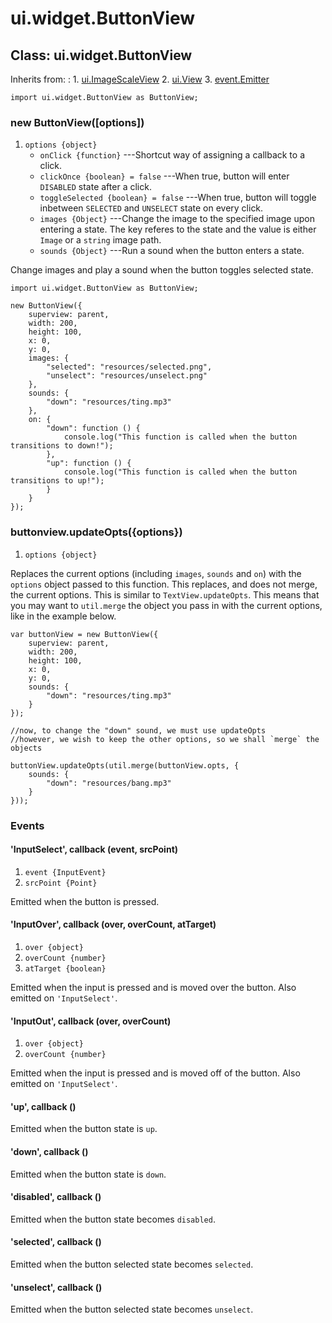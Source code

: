 # ui.widget.ButtonView

## Class: ui.widget.ButtonView

Inherits from:
:    1. [ui.ImageScaleView](./ui-images.html#class-ui.imagescaleview)
     2. [ui.View](./ui-view.html)
     3. [event.Emitter](./event.html#class-event.emitter)

~~~
import ui.widget.ButtonView as ButtonView;
~~~

### new ButtonView([options])
1. `options {object}`
	* `onClick {function}` ---Shortcut way of assigning a callback to a click.
	* `clickOnce {boolean} = false` ---When true, button will enter `DISABLED` state after a click.
	* `toggleSelected {boolean} = false` ---When true, button will toggle inbetween `SELECTED` and `UNSELECT` state on every click.
	* `images {Object}` ---Change the image to the specified image upon entering a state. The key referes to the state and the value is either `Image` or a `string` image path.
	* `sounds {Object}` ---Run a sound when the button enters a state.

Change images and play a sound when the button toggles selected state.

~~~
import ui.widget.ButtonView as ButtonView;

new ButtonView({
	superview: parent,
	width: 200,
	height: 100,
	x: 0,
	y: 0,
	images: {
		"selected": "resources/selected.png",
		"unselect": "resources/unselect.png"
	},
	sounds: {
		"down": "resources/ting.mp3"
	},
	on: {
		"down": function () {
			console.log("This function is called when the button transitions to down!");
		},
		"up": function () {
			console.log("This function is called when the button transitions to up!");
		}
	}
});
~~~

### buttonview.updateOpts({options})

1. `options {object}`

Replaces the current options (including `images`, `sounds` and `on`) with the
`options` object passed to this function. This replaces, and does not merge, the
current options. This is similar to `TextView.updateOpts`. This means that you may want to `util.merge` the object you pass
in with the current options, like in the example below.

~~~
var buttonView = new ButtonView({
	superview: parent,
	width: 200,
	height: 100,
	x: 0,
	y: 0,
	sounds: {
		"down": "resources/ting.mp3"
	}
});

//now, to change the "down" sound, we must use updateOpts
//however, we wish to keep the other options, so we shall `merge` the objects

buttonView.updateOpts(util.merge(buttonView.opts, {
	sounds: {
		"down": "resources/bang.mp3"
	}
}));
~~~

### Events

#### \'InputSelect\', callback (event, srcPoint)
1. `event {InputEvent}`
2. `srcPoint {Point}`

Emitted when the button is pressed.

#### \'InputOver\', callback (over, overCount, atTarget)
1. `over {object}`
2. `overCount {number}`
3. `atTarget {boolean}`

Emitted when the input is pressed and is moved over the
button. Also emitted on `'InputSelect'`.

#### \'InputOut\', callback (over, overCount)
1. `over {object}`
2. `overCount {number}`

Emitted when the input is pressed and is moved off of the
button. Also emitted on `'InputSelect'`.

#### \'up\', callback ()

Emitted when the button state is `up`.

#### \'down\', callback ()

Emitted when the button state is `down`.

#### \'disabled\', callback ()

Emitted when the button state becomes `disabled`.

#### \'selected\', callback ()

Emitted when the button selected state becomes `selected`.

#### \'unselect\', callback ()

Emitted when the button selected state becomes `unselect`.

